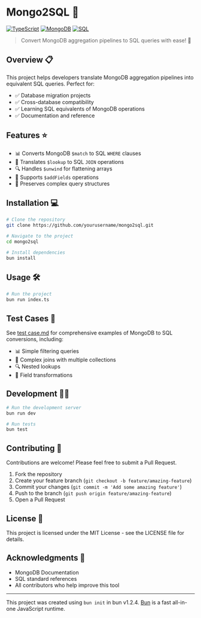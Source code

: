 # Mongo2SQL 🔄

[![TypeScript](https://img.shields.io/badge/TypeScript-007ACC?style=for-the-badge&logo=typescript&logoColor=white)](https://www.typescriptlang.org/)
[![MongoDB](https://img.shields.io/badge/MongoDB-4EA94B?style=for-the-badge&logo=mongodb&logoColor=white)](https://www.mongodb.com/)
[![SQL](https://img.shields.io/badge/SQL-CC2927?style=for-the-badge&logo=microsoft-sql-server&logoColor=white)](https://www.mysql.com/)

> Convert MongoDB aggregation pipelines to SQL queries with ease! 🚀

## Overview 📋

This project helps developers translate MongoDB aggregation pipelines into equivalent SQL queries. Perfect for:

- ✅ Database migration projects
- ✅ Cross-database compatibility
- ✅ Learning SQL equivalents of MongoDB operations
- ✅ Documentation and reference

## Features ⭐

- 📊 Converts MongoDB `$match` to SQL `WHERE` clauses
- 🔄 Translates `$lookup` to SQL `JOIN` operations  
- 🔍 Handles `$unwind` for flattening arrays
- 📝 Supports `$addFields` operations
- 🧩 Preserves complex query structures

## Installation 💻

```bash
# Clone the repository
git clone https://github.com/yourusername/mongo2sql.git

# Navigate to the project
cd mongo2sql

# Install dependencies
bun install
```

## Usage 🛠️

```bash
# Run the project
bun run index.ts
```

## Test Cases 📑

See [test case.md](./test%20case.md) for comprehensive examples of MongoDB to SQL conversions, including:

- 📊 Simple filtering queries
- 🔄 Complex joins with multiple collections
- 🔍 Nested lookups
- 📝 Field transformations

## Development 👨‍💻

```bash
# Run the development server
bun run dev

# Run tests
bun test
```

## Contributing 🤝

Contributions are welcome! Please feel free to submit a Pull Request.

1. Fork the repository
2. Create your feature branch (`git checkout -b feature/amazing-feature`)
3. Commit your changes (`git commit -m 'Add some amazing feature'`)
4. Push to the branch (`git push origin feature/amazing-feature`)
5. Open a Pull Request

## License 📄

This project is licensed under the MIT License - see the LICENSE file for details.

## Acknowledgments 🙏

- MongoDB Documentation
- SQL standard references
- All contributors who help improve this tool

---

This project was created using `bun init` in bun v1.2.4. [Bun](https://bun.sh) is a fast all-in-one JavaScript runtime.